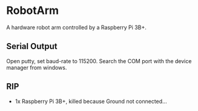 # RobotArm
A hardware robot arm controlled by a Raspberry Pi 3B+.

## Serial Output
Open putty, set baud-rate to 115200. Search the COM port with the device manager from windows.


## RIP
- 1x Raspberry Pi 3B+, killed because Ground not connected...